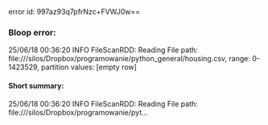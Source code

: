 error id: 997az93q7pfrNzc+FVWJ0w==
### Bloop error:

25/06/18 00:36:20 INFO FileScanRDD: Reading File path: file://<HOME>/silos/Dropbox/programowanie/python_general/housing.csv, range: 0-1423529, partition values: [empty row]
#### Short summary: 

25/06/18 00:36:20 INFO FileScanRDD: Reading File path: file://<HOME>/silos/Dropbox/programowanie/pyt...